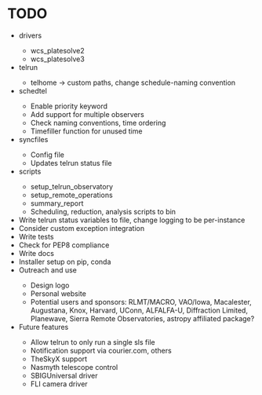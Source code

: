 # TODO
<ul>

<li>drivers</li>
    <ul>
    <li>wcs_platesolve2</li>
    <li>wcs_platesolve3</li>
    </ul>

<li>telrun</li>
    <ul>
    <li>telhome -> custom paths, change schedule-naming convention</li>
    </ul>

<li>schedtel</li>
    <ul>
    <li>Enable priority keyword</li>
    <li>Add support for multiple observers</li>
    <li>Check naming conventions, time ordering</li>
    <li>Timefiller function for unused time</li>
    </ul>

<li>syncfiles</li>
    <ul>
    <li>Config file</li>
    <li>Updates telrun status file</li>
    </ul>

<li>scripts</li>
    <ul>
    <li>setup_telrun_observatory</li>
    <li>setup_remote_operations</li>
    <li>summary_report</li>
    <li>Scheduling, reduction, analysis scripts to bin</li>
    </ul>

<li>Write telrun status variables to file, change logging to be per-instance</li>
<li>Consider custom exception integration</li>
<li>Write tests</li>
<li>Check for PEP8 compliance</li>
<li>Write docs</li>
<li>Installer setup on pip, conda</li>

<li>Outreach and use</li>
    <ul>
    <li>Design logo</li>
    <li>Personal website</li>
    <li>Potential users and sponsors: RLMT/MACRO, VAO/Iowa, Macalester, 
    Augustana, Knox, Harvard, UConn, ALFALFA-U, Diffraction Limited, 
    Planewave, Sierra Remote Observatories, astropy affiliated package?</li>
    </ul>

<li>Future features</li>
    <ul>
    <li>Allow telrun to only run a single sls file</li>
    <li>Notification support via courier.com, others</li>
    <li>TheSkyX support</li>
    <li>Nasmyth telescope control</li>
    <li>SBIGUniversal driver</li>
    <li>FLI camera driver</li>
    </ul>

</ul>